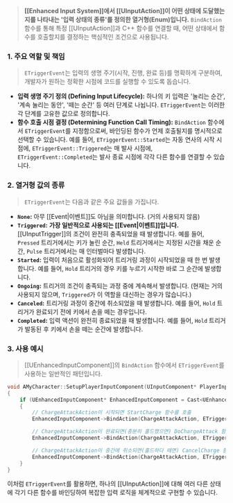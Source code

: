 > **[[Enhanced Input System]]에서 [[UInputAction]]이 어떤 상태에 도달했는지를 나타내는 '입력 상태의 종류'를 정의한 열거형(Enum)입니다.** `BindAction` 함수를 통해 특정 [[UInputAction]]과 C++ 함수를 연결할 때, 어떤 상태에서 함수를 호출할지를 결정하는 핵심적인 조건으로 사용됩니다.

### **1. 주요 역할 및 책임**
> `ETriggerEvent`는 입력의 생명 주기(시작, 진행, 완료 등)를 명확하게 구분하여, 개발자가 원하는 정확한 시점에 코드를 실행할 수 있도록 돕습니다.
* **입력 생명 주기 정의 (Defining Input Lifecycle):**
    하나의 키 입력은 '눌리는 순간', '계속 눌리는 동안', '떼는 순간' 등 여러 단계로 나뉩니다. `ETriggerEvent`는 이러한 각 단계를 고유한 값으로 정의합니다.
* **함수 호출 시점 결정 (Determining Function Call Timing):**
    `BindAction` 함수에서 `ETriggerEvent`를 지정함으로써, 바인딩된 함수가 언제 호출될지를 명시적으로 선택할 수 있습니다. 예를 들어, `ETriggerEvent::Started`는 자동 연사의 시작 시점에, `ETriggerEvent::Triggered`는 매 발사 시점에, `ETriggerEvent::Completed`는 발사 종료 시점에 각각 다른 함수를 연결할 수 있습니다.

### **2. 열거형 값의 종류**
> `ETriggerEvent`는 다음과 같은 주요 값들을 가집니다.
* **`None`:**
    아무 [[Event|이벤트]]도 아님을 의미합니다. (거의 사용되지 않음)
* **`Triggered`:**
    **가장 일반적으로 사용되는 [[Event|이벤트]]입니다.** [[UInputTrigger]]의 조건이 완전히 충족되었을 때 발생합니다. 예를 들어, `Pressed` 트리거에서는 키가 눌린 순간, `Held` 트리거에서는 지정된 시간을 채운 순간, `Pulse` 트리거에서는 매 인터벌마다 발생합니다.
* **`Started`:**
    입력이 처음으로 활성화되어 트리거링 과정이 시작되었을 때 한 번 발생합니다. 예를 들어, `Hold` 트리거의 경우 키를 누르기 시작한 바로 그 순간에 발생합니다.
* **`Ongoing`:**
    트리거의 조건이 충족되는 과정 중에 계속해서 발생합니다. (현재는 거의 사용되지 않으며, `Triggered`가 이 역할을 대신하는 경우가 많습니다.)
* **`Canceled`:**
    트리거링 과정이 중간에 취소되었을 때 발생합니다. 예를 들어, `Hold` 트리거가 완료되기 전에 키에서 손을 떼는 경우입니다.
* **`Completed`:**
    입력 액션이 완전히 종료되었을 때 발생합니다. 예를 들어, `Hold` 트리거가 발동된 후 키에서 손을 떼는 순간에 발생합니다.

### **3. 사용 예시**
> [[UEnhancedInputComponent]]의 `BindAction` 함수에서 `ETriggerEvent`를 사용하는 일반적인 패턴입니다.
```cpp
void AMyCharacter::SetupPlayerInputComponent(UInputComponent* PlayerInputComponent)
{
    if (UEnhancedInputComponent* EnhancedInputComponent = Cast<UEnhancedInputComponent>(PlayerInputComponent))
    {
        // ChargeAttackAction이 시작되면 StartCharge 함수를 호출
        EnhancedInputComponent->BindAction(ChargeAttackAction, ETriggerEvent::Started, this, &AMyCharacter::StartCharge);

        // ChargeAttackAction이 완료되면(충분히 홀드했으면) DoChargeAttack 함수를 호출
        EnhancedInputComponent->BindAction(ChargeAttackAction, ETriggerEvent::Triggered, this, &AMyCharacter::DoChargeAttack);

        // ChargeAttackAction이 중간에 취소되면(홀드하다 떼면) CancelCharge 함수를 호출
        EnhancedInputComponent->BindAction(ChargeAttackAction, ETriggerEvent::Canceled, this, &AMyCharacter::CancelCharge);
    }
}
```
이처럼 `ETriggerEvent`를 활용하면, 하나의 [[UInputAction]]에 대해 여러 다른 상태에 각기 다른 함수를 바인딩하여 복잡한 입력 로직을 체계적으로 구현할 수 있습니다.